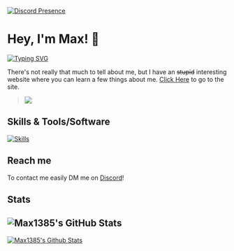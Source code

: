 [![Discord Presence](https://lanyard-profile-readme.vercel.app/api/770636457043034112?idleMessage=Aktuell%20wird%20bei%20mir%20keine%20Statusmeldung%20auf%20Discord%20angezeigt.%20:D)](https://discord.com/users/770636457043034112)

# Hey, I'm Max! 👋

<a href="https://git.io/typing-svg"><img src="https://readme-typing-svg.herokuapp.com?font=JetBrains+Mono&pause=1000&color=026ADD&center=true&vCenter=true&width=500&lines=Discord+Bot+Developer;Discord+Server+Owner+(1%2C4K%2B);Designer;Discord+Server+Moderator;Hobby+Programmer;Always+learning+new+things;My+Discord-Server%3A+https%3A%2F%2Fdsc.gg%2Ferde" alt="Typing SVG" /></a>

There's not really that much to tell about me, but I have an ~~stupid~~ interesting website where you can learn a few things about me. [Click Here](https://max1385.carrd.co) to go to the site.

> ![](https://komarev.com/ghpvc/?username=Max1385&label=PROFILE+VIEWS&color=blue&style=plastic)

## Skills & Tools/Software
[![Skills](https://skillicons.dev/icons?i=py,js,nodejs,vscode,ps,discord,github,git,stackoverflow)](https://github.com/Max1385)

## Reach me

To contact me easily DM me on [Discord](https://discord.com/users/770636457043034112)!

## Stats
![Max1385's GitHub Stats](https://github-readme-stats.vercel.app/api?username=max1385&show_icons=true&theme=github_dark)
-----
[![Max1385's Github Stats](https://github-readme-stats.vercel.app/api/top-langs/?username=anuraghazra&layout=compact&theme=github_dark)](https://github.com/Max1385)

